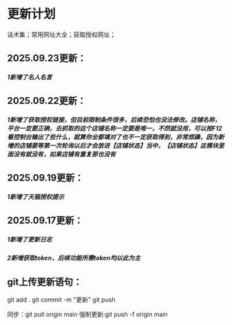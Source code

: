 # 更新计划

话术集；常用网址大全；获取授权网址；
## 2025.09.23更新：

##### 1新增了名人名言
## 2025.09.22更新：

##### 1新增了获取授权链接，但目前限制条件很多，后续恐怕也没法修改。店铺名称，平台一定要正确，去抓取的这个店铺名称一定要是唯一，不然就没用，可以按F12看控制台输出了些什么，就算你全都填对了也不一定获取得到，非常烦躁，因为新增的店铺要等第一次轮询以后才会放进【店铺状态】当中，【店铺状态】这模块里面没有就没有，如果店铺有重复那也没有
## 2025.09.19更新：

##### 1新增了天猫授权提示



## 2025.09.17更新：

##### 1新增了更新日志

##### 2新增获取token，后续功能所需token均以此为主

## git上传更新语句：

git add .
git commit -m "更新"
git push

同步：git pull origin main
强制更新:git push -f origin main